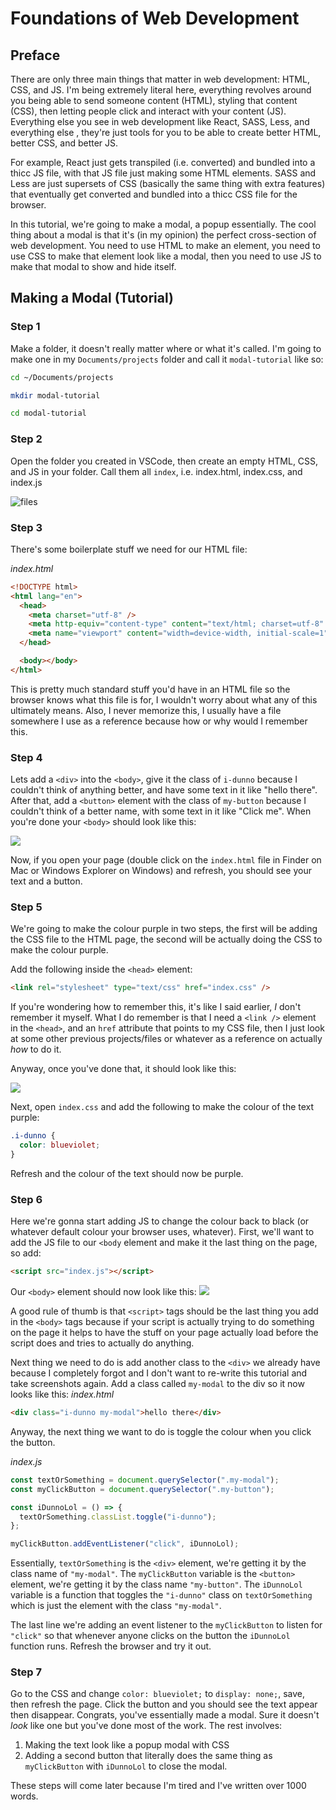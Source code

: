 # Foundations of Web Development

## Preface

There are only three main things that matter in web development: HTML, CSS, and JS. I'm being extremely literal here, everything revolves around you being able to send someone content (HTML), styling that content (CSS), then letting people click and interact with your content (JS). Everything else you see in web development like React, SASS, Less, and everything else , they're just tools for you to be able to create better HTML, better CSS, and better JS.

For example, React just gets transpiled (i.e. converted) and bundled into a thicc JS file, with that JS file just making some HTML elements. SASS and Less are just supersets of CSS (basically the same thing with extra features) that eventually get converted and bundled into a thicc CSS file for the browser.

In this tutorial, we're going to make a modal, a popup essentially. The cool thing about a modal is that it's (in my opinion) the perfect cross-section of web development. You need to use HTML to make an element, you need to use CSS to make that element look like a modal, then you need to use JS to make that modal to show and hide itself.

## Making a Modal (Tutorial)

### Step 1

Make a folder, it doesn't really matter where or what it's called. I'm going to make one in my `Documents/projects` folder and call it `modal-tutorial` like so:

```bash
cd ~/Documents/projects
```

```bash
mkdir modal-tutorial
```

```bash
cd modal-tutorial
```

### Step 2

Open the folder you created in VSCode, then create an empty HTML, CSS, and JS in your folder. Call them all `index`, i.e. index.html, index.css, and index.js

![files](https://i.imgur.com/qpP9AKX.png)

### Step 3

There's some boilerplate stuff we need for our HTML file:

_index.html_

```html
<!DOCTYPE html>
<html lang="en">
  <head>
    <meta charset="utf-8" />
    <meta http-equiv="content-type" content="text/html; charset=utf-8" />
    <meta name="viewport" content="width=device-width, initial-scale=1" />
  </head>

  <body></body>
</html>
```

This is pretty much standard stuff you'd have in an HTML file so the browser knows what this file is for, I wouldn't worry about what any of this ultimately means. Also, I never memorize this, I usually have a file somewhere I use as a reference because how or why would I remember this.

### Step 4

Lets add a `<div>` into the `<body>`, give it the class of `i-dunno` because I couldn't think of anything better, and have some text in it like "hello there". After that, add a `<button>` element with the class of `my-button` because I couldn't think of a better name, with some text in it like "Click me". When you're done your `<body>` should look like this:

![](https://i.imgur.com/hKCrNiV.png)

Now, if you open your page (double click on the `index.html` file in Finder on Mac or Windows Explorer on Windows) and refresh, you should see your text and a button.

### Step 5

We're going to make the colour purple in two steps, the first will be adding the CSS file to the HTML page, the second will be actually doing the CSS to make the colour purple.

Add the following inside the `<head>` element:

```html
<link rel="stylesheet" type="text/css" href="index.css" />
```

If you're wondering how to remember this, it's like I said earlier, _I_ don't remember it myself. What I do remember is that I need a `<link />` element in the `<head>`, and an `href` attribute that points to my CSS file, then I just look at some other previous projects/files or whatever as a reference on actually _how_ to do it.

Anyway, once you've done that, it should look like this:

![](https://i.imgur.com/qEkXdoz.png)

Next, open `index.css` and add the following to make the colour of the text purple:

```css
.i-dunno {
  color: blueviolet;
}
```

Refresh and the colour of the text should now be purple.

### Step 6

Here we're gonna start adding JS to change the colour back to black (or whatever default colour your browser uses, whatever). First, we'll want to add the JS file to our `<body` element and make it the last thing on the page, so add:

```html
<script src="index.js"></script>
```

Our `<body>` element should now look like this:
![](https://i.imgur.com/1RDVQ2o.png)

A good rule of thumb is that `<script>` tags should be the last thing you add in the `<body>` tags because if your script is actually trying to do something on the page it helps to have the stuff on your page actually load before the script does and tries to actually do anything.

Next thing we need to do is add another class to the `<div>` we already have because I completely forgot and I don't want to re-write this tutorial and take screenshots again. Add a class called `my-modal` to the div so it now looks like this:
_index.html_

```html
<div class="i-dunno my-modal">hello there</div>
```

Anyway, the next thing we want to do is toggle the colour when you click the button.

_index.js_

```javascript
const textOrSomething = document.querySelector(".my-modal");
const myClickButton = document.querySelector(".my-button");

const iDunnoLol = () => {
  textOrSomething.classList.toggle("i-dunno");
};

myClickButton.addEventListener("click", iDunnoLol);
```

Essentially, `textOrSomething` is the `<div>` element, we're getting it by the class name of `"my-modal"`. The `myClickButton` variable is the `<button>` element, we're getting it by the class name `"my-button"`. The `iDunnoLol` variable is a function that toggles the `"i-dunno"` class on `textOrSomething` which is just the element with the class `"my-modal"`.

The last line we're adding an event listener to the `myClickButton` to listen for `"click"` so that whenever anyone clicks on the button the `iDunnoLol` function runs. Refresh the browser and try it out.

### Step 7

Go to the CSS and change `color: blueviolet;` to `display: none;`, save, then refresh the page. Click the button and you should see the text appear then disappear. Congrats, you've essentially made a modal. Sure it doesn't _look_ like one but you've done most of the work. The rest involves:

1. Making the text look like a popup modal with CSS
2. Adding a second button that literally does the same thing as `myClickButton` with `iDunnoLol` to close the modal.

These steps will come later because I'm tired and I've written over 1000 words.
